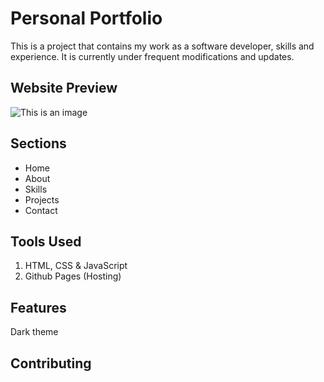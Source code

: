 # Personal Portfolio
This is a project that contains my work as a software developer, skills and experience. It is currently under frequent modifications and updates.

## Website Preview

![This is an image](https://github.com/phyleria/phyleria.github.io/blob/main/preview.png)

## Sections
- Home
- About
- Skills
- Projects
- Contact
## Tools Used
1. HTML, CSS & JavaScript
2. Github Pages (Hosting)

## Features
Dark theme

## Contributing


